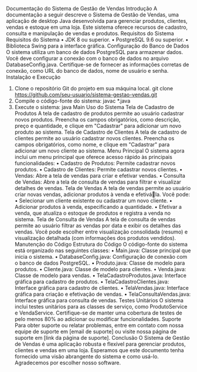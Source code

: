 Documentação do Sistema de Gestão de Vendas
Introdução
A documentação a seguir descreve o Sistema de Gestão de Vendas, uma aplicação de 
desktop Java desenvolvida para gerenciar produtos, clientes, vendas e estoque em uma loja. 
Este sistema oferece recursos de cadastro, consulta e manipulação de vendas e produtos.
Requisitos do Sistema
Requisitos do Sistema
• JDK 8 ou superior.
• PostgreSQL 9.6 ou superior.
• Biblioteca Swing para a interface gráfica.
Configuração do Banco de Dados
O sistema utiliza um banco de dados PostgreSQL para armazenar dados. Você deve 
configurar a conexão com o banco de dados no arquivo DatabaseConfig.java. Certifique-se de 
fornecer as informações corretas de conexão, como URL do banco de dados, nome de 
usuário e senha.
Instalação e Execução
1. Clone o repositório Git do projeto em sua máquina local.
git clone https://github.com/seu-usuario/sistema-gestao-vendas.git 
2. Compile o código-fonte do sistema:
javac *.java 
3. Execute o sistema:
java Main
Uso do Sistema
Tela de Cadastro de Produtos
A tela de cadastro de produtos permite ao usuário cadastrar novos produtos. Preencha os 
campos obrigatórios, como descrição, preço e quantidade, e clique em "Cadastrar" para 
adicionar um novo produto ao sistema.
Tela de Cadastro de Clientes
A tela de cadastro de clientes permite ao usuário cadastrar novos clientes. Preencha os campos 
obrigatórios, como nome, e clique em "Cadastrar" para adicionar um novo cliente ao sistema.
Menu Principal
O sistema agora inclui um menu principal que oferece acesso rápido às principais 
funcionalidades:
• Cadastro de Produtos: Permite cadastrar novos produtos.
• Cadastro de Clientes: Permite cadastrar novos clientes.
• Vendas: Abre a tela de vendas para criar e efetivar vendas.
• Consulta de Vendas: Abre a tela de consulta de vendas para filtrar e visualizar detalhes 
de vendas.
Tela de Vendas
A tela de vendas permite ao usuário criar novas vendas, adicionar produtos à venda e efetivála. Você pode:
• Selecionar um cliente existente ou cadastrar um novo cliente.
• Adicionar produtos à venda, especificando a quantidade.
• Efetivar a venda, que atualiza o estoque de produtos e registra a venda no sistema.
Tela de Consulta de Vendas
A tela de consulta de vendas permite ao usuário filtrar as vendas por data e exibir os detalhes 
das vendas. Você pode escolher entre visualização consolidada (resumo) e visualização 
detalhada (com informações dos produtos vendidos).
Manutenção do Código
Estrutura do Código
O código-fonte do sistema está organizado nas seguintes classes:
• Main.java: Classe principal que inicia o sistema.
• DatabaseConfig.java: Configuração de conexão com o banco de dados PostgreSQL.
• Produto.java: Classe de modelo para produtos.
• Cliente.java: Classe de modelo para clientes.
• Venda.java: Classe de modelo para vendas.
• TelaCadastroProdutos.java: Interface gráfica para cadastro de produtos.
• TelaCadastroClientes.java: Interface gráfica para cadastro de clientes.
• TelaVendas.java: Interface gráfica para criação e efetivação de vendas.
• TelaConsultaVendas.java: Interface gráfica para consulta de vendas.
Testes Unitários
O sistema inclui testes unitários para as classes de serviço, como ProdutoService e 
VendaService. Certifique-se de manter uma cobertura de testes de pelo menos 80% ao 
adicionar ou modificar funcionalidades.
Suporte
Para obter suporte ou relatar problemas, entre em contato com nossa equipe de suporte em 
[email de suporte] ou visite nossa página de suporte em [link da página de suporte].
Conclusão
O Sistema de Gestão de Vendas é uma aplicação robusta e flexível para gerenciar produtos, 
clientes e vendas em uma loja. Esperamos que este documento tenha fornecido uma visão 
abrangente do sistema e como usá-lo. Agradecemos por escolher nosso software.

